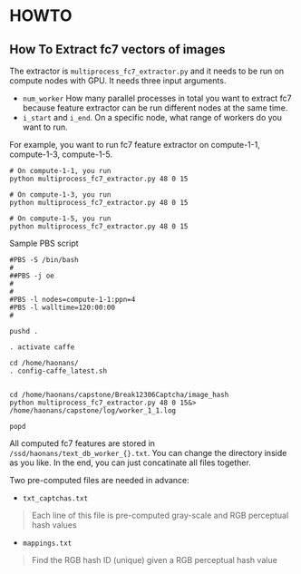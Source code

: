 # HOWTO

How To Extract fc7 vectors of images
---

The extractor is `multiprocess_fc7_extractor.py` and it needs to be run on compute nodes with GPU.
It needs three input arguments.
- `num_worker` How many parallel processes in total you want to extract fc7 because feature extractor can be run different nodes at the same time.
- `i_start` and `i_end`. On a specific node, what range of workers do you want to run.

For example, you want to run fc7 feature extractor on compute-1-1, compute-1-3, compute-1-5.

```
# On compute-1-1, you run
python multiprocess_fc7_extractor.py 48 0 15

# On compute-1-3, you run
python multiprocess_fc7_extractor.py 48 0 15

# On compute-1-5, you run
python multiprocess_fc7_extractor.py 48 0 15

```

Sample PBS script
```
#PBS -S /bin/bash
#
##PBS -j oe
#
#
#PBS -l nodes=compute-1-1:ppn=4
#PBS -l walltime=120:00:00
#

pushd .

. activate caffe

cd /home/haonans/
. config-caffe_latest.sh


cd /home/haonans/capstone/Break12306Captcha/image_hash
python multiprocess_fc7_extractor.py 48 0 15&> /home/haonans/capstone/log/worker_1_1.log

popd
```

All computed fc7 features are stored in `/ssd/haonans/text_db_worker_{}.txt`. You can change the directory inside as you like.
In the end, you can just concatinate all files together.



Two pre-computed files are needed in advance:
- `txt_captchas.txt`
> Each line of this file is pre-computed gray-scale and RGB perceptual hash values
- `mappings.txt`
> Find the RGB hash ID (unique) given a RGB perceptual hash value
